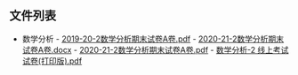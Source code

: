 

## 文件列表

  - 数学分析
        - [2019-20-2数学分析期末试卷A卷.pdf](https://github.com/bjut-swift/BJUT-Helper/raw/master/./%E6%95%B0%E5%AD%A6%E5%88%86%E6%9E%90/2019-20-2%E6%95%B0%E5%AD%A6%E5%88%86%E6%9E%90%E6%9C%9F%E6%9C%AB%E8%AF%95%E5%8D%B7A%E5%8D%B7.pdf)
        - [2020-21-2数学分析期末试卷A卷.docx](https://github.com/bjut-swift/BJUT-Helper/raw/master/./%E6%95%B0%E5%AD%A6%E5%88%86%E6%9E%90/2020-21-2%E6%95%B0%E5%AD%A6%E5%88%86%E6%9E%90%E6%9C%9F%E6%9C%AB%E8%AF%95%E5%8D%B7A%E5%8D%B7.docx)
        - [2020-21-2数学分析期末试卷A卷.pdf](https://github.com/bjut-swift/BJUT-Helper/raw/master/./%E6%95%B0%E5%AD%A6%E5%88%86%E6%9E%90/2020-21-2%E6%95%B0%E5%AD%A6%E5%88%86%E6%9E%90%E6%9C%9F%E6%9C%AB%E8%AF%95%E5%8D%B7A%E5%8D%B7.pdf)
        - [数学分析-2 线上考试试卷(打印版).pdf](https://github.com/bjut-swift/BJUT-Helper/raw/master/./%E6%95%B0%E5%AD%A6%E5%88%86%E6%9E%90/%E6%95%B0%E5%AD%A6%E5%88%86%E6%9E%90-2%20%E7%BA%BF%E4%B8%8A%E8%80%83%E8%AF%95%E8%AF%95%E5%8D%B7%28%E6%89%93%E5%8D%B0%E7%89%88%29.pdf)
